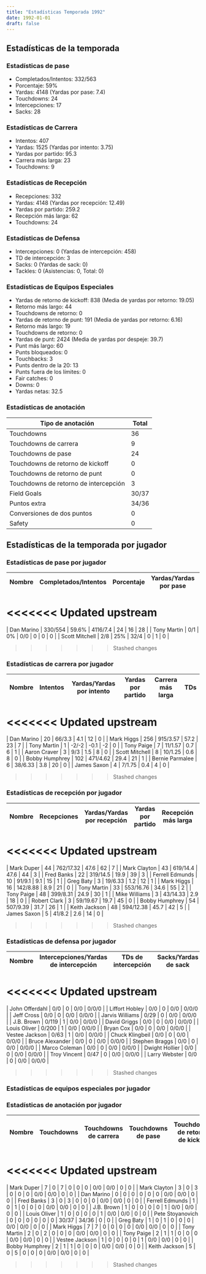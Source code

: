 ```yaml
---
title: "Estadísticas Temporada 1992"
date: 1992-01-01
draft: false
---
```


## Estadísticas de la temporada
### Estadísticas de pase
* Completados/Intentos: 332/563
* Porcentaje: 59%
* Yardas: 4148 (Yardas por pase: 7.4)
* Touchdowns: 24
* Intercepciones: 17
* Sacks: 28

### Estadísticas de Carrera
* Intentos: 407
* Yardas: 1525 (Yardas por intento: 3.75)
* Yardas por partido: 95.3
* Carrera más larga: 23
* Touchdowns: 9

### Estadísticas de Recepción
* Recepciones: 332
* Yardas: 4148 (Yardas por recepción: 12.49)
* Yardas por partido: 259.2
* Recepción más larga: 62
* Touchdowns: 24

### Estadísticas de Defensa
* Intercepciones: 0 (Yardas de intercepción: 458)
* TD de intercepción: 3
* Sacks: 0 (Yardas de sack: 0)
* Tackles: 0 (Asistencias: 0, Total: 0)

### Estadísticas de Equipos Especiales
* Yardas de retorno de kickoff: 838 (Media de yardas por retorno: 19.05)
* Retorno más largo: 44
* Touchdowns de retorno: 0
* Yardas de retorno de punt: 191 (Media de yardas por retorno: 6.16)
* Retorno más largo: 19
* Touchdowns de retorno: 0
* Yardas de punt: 2424 (Media de yardas por despeje: 39.7)
* Punt más largo: 60
* Punts bloqueados: 0
* Touchbacks: 3
* Punts dentro de la 20: 13
* Punts fuera de los límites: 0
* Fair catches: 0
* Downs: 0
* Yardas netas: 32.5

### Estadísticas de anotación
| Tipo de anotación | Total |
|-------------------|-------|
| Touchdowns | 36 |
| Touchdowns de carrera | 9 |
| Touchdowns de pase | 24 |
| Touchdowns de retorno de kickoff | 0 |
| Touchdowns de retorno de punt | 0 |
| Touchdowns de retorno de intercepción | 3 |
| Field Goals | 30/37 |
| Puntos extra | 34/36 |
| Conversiones de dos puntos | 0 |
| Safety | 0 |

## Estadísticas de la temporada por jugador
### Estadísticas de pase por jugador
| Nombre | Completados/Intentos | Porcentaje | Yardas/Yardas por pase | TDs | Intercepciones | Sacks |
|--------|----------------------|------------|------------------------|-----|----------------|-------|
<<<<<<< Updated upstream
=======
| Dan Marino | 330/554 | 59.6% | 4116/7.4 | 24 | 16 | 28 |
| Tony Martin | 0/1 | 0% | 0/0 | 0 | 0 | 0 |
| Scott Mitchell | 2/8 | 25% | 32/4 | 0 | 1 | 0 |
>>>>>>> Stashed changes


### Estadísticas de carrera por jugador
| Nombre | Intentos | Yardas/Yardas por intento | Yardas por partido | Carrera más larga | TDs |
|--------|----------|--------------------------|--------------------|-------------------|-----|
<<<<<<< Updated upstream
=======
| Dan Marino | 20 | 66/3.3 | 4.1 | 12 | 0 |
| Mark Higgs | 256 | 915/3.57 | 57.2 | 23 | 7 |
| Tony Martin | 1 | -2/-2 | -0.1 | -2 | 0 |
| Tony Paige | 7 | 11/1.57 | 0.7 | 6 | 1 |
| Aaron Craver | 3 | 9/3 | 1.5 | 8 | 0 |
| Scott Mitchell | 8 | 10/1.25 | 0.6 | 8 | 0 |
| Bobby Humphrey | 102 | 471/4.62 | 29.4 | 21 | 1 |
| Bernie Parmalee | 6 | 38/6.33 | 3.8 | 20 | 0 |
| James Saxon | 4 | 7/1.75 | 0.4 | 4 | 0 |
>>>>>>> Stashed changes


### Estadísticas de recepción por jugador
| Nombre | Recepciones | Yardas/Yardas por recepción | Yardas por partido | Recepción más larga | TDs |
|--------|-------------|----------------------------|--------------------|---------------------|-----|
<<<<<<< Updated upstream
=======
| Mark Duper | 44 | 762/17.32 | 47.6 | 62 | 7 |
| Mark Clayton | 43 | 619/14.4 | 47.6 | 44 | 3 |
| Fred Banks | 22 | 319/14.5 | 19.9 | 39 | 3 |
| Ferrell Edmunds | 10 | 91/9.1 | 9.1 | 15 | 1 |
| Greg Baty | 3 | 19/6.33 | 1.2 | 12 | 1 |
| Mark Higgs | 16 | 142/8.88 | 8.9 | 21 | 0 |
| Tony Martin | 33 | 553/16.76 | 34.6 | 55 | 2 |
| Tony Paige | 48 | 399/8.31 | 24.9 | 30 | 1 |
| Mike Williams | 3 | 43/14.33 | 2.9 | 18 | 0 |
| Robert Clark | 3 | 59/19.67 | 19.7 | 45 | 0 |
| Bobby Humphrey | 54 | 507/9.39 | 31.7 | 26 | 1 |
| Keith Jackson | 48 | 594/12.38 | 45.7 | 42 | 5 |
| James Saxon | 5 | 41/8.2 | 2.6 | 14 | 0 |
>>>>>>> Stashed changes


### Estadísticas de defensa por jugador
| Nombre | Intercepciones/Yardas de intercepción | TDs de intercepción | Sacks/Yardas de sack | Tackles/Asistencias/Total |
|--------|--------------------------------------|---------------------|-----------------------|--------------------------|
<<<<<<< Updated upstream
=======
| John Offerdahl | 0/0 | 0 | 0/0 | 0/0/0 |
| Liffort Hobley | 0/0 | 0 | 0/0 | 0/0/0 |
| Jeff Cross | 0/0 | 0 | 0/0 | 0/0/0 |
| Jarvis Williams | 0/29 | 0 | 0/0 | 0/0/0 |
| J.B. Brown | 0/119 | 1 | 0/0 | 0/0/0 |
| David Griggs | 0/0 | 0 | 0/0 | 0/0/0 |
| Louis Oliver | 0/200 | 1 | 0/0 | 0/0/0 |
| Bryan Cox | 0/0 | 0 | 0/0 | 0/0/0 |
| Vestee Jackson | 0/63 | 1 | 0/0 | 0/0/0 |
| Chuck Klingbeil | 0/0 | 0 | 0/0 | 0/0/0 |
| Bruce Alexander | 0/0 | 0 | 0/0 | 0/0/0 |
| Stephen Braggs | 0/0 | 0 | 0/0 | 0/0/0 |
| Marco Coleman | 0/0 | 0 | 0/0 | 0/0/0 |
| Dwight Hollier | 0/0 | 0 | 0/0 | 0/0/0 |
| Troy Vincent | 0/47 | 0 | 0/0 | 0/0/0 |
| Larry Webster | 0/0 | 0 | 0/0 | 0/0/0 |
>>>>>>> Stashed changes


### Estadísticas de equipos especiales por jugador
<!-- Puedes agregar aquí tablas para KickoffReturn, PuntReturn, Punting, Kicking si lo necesitas -->

### Estadísticas de anotación por jugador
| Nombre | Touchdowns | Touchdowns de carrera | Touchdowns de pase | Touchdowns de retorno de kickoff | Touchdowns de retorno de punt | Touchdowns de retorno de intercepción | Field Goals | Puntos extra | Conversiones de dos puntos | Safety |
|--------|------------|----------------|---------------------|----------------------------------|-------------------------------|----------------------------------|------------|--------------|--------------------------|--------|
<<<<<<< Updated upstream
=======
| Mark Duper | 7 | 0 | 7 | 0 | 0 | 0 | 0/0 | 0/0 | 0 | 0 |
| Mark Clayton | 3 | 0 | 3 | 0 | 0 | 0 | 0/0 | 0/0 | 0 | 0 |
| Dan Marino | 0 | 0 | 0 | 0 | 0 | 0 | 0/0 | 0/0 | 0 | 0 |
| Fred Banks | 3 | 0 | 3 | 0 | 0 | 0 | 0/0 | 0/0 | 0 | 0 |
| Ferrell Edmunds | 1 | 0 | 1 | 0 | 0 | 0 | 0/0 | 0/0 | 0 | 0 |
| J.B. Brown | 1 | 0 | 0 | 0 | 0 | 1 | 0/0 | 0/0 | 0 | 0 |
| Louis Oliver | 1 | 0 | 0 | 0 | 0 | 1 | 0/0 | 0/0 | 0 | 0 |
| Pete Stoyanovich | 0 | 0 | 0 | 0 | 0 | 0 | 30/37 | 34/36 | 0 | 0 |
| Greg Baty | 1 | 0 | 1 | 0 | 0 | 0 | 0/0 | 0/0 | 0 | 0 |
| Mark Higgs | 7 | 7 | 0 | 0 | 0 | 0 | 0/0 | 0/0 | 0 | 0 |
| Tony Martin | 2 | 0 | 2 | 0 | 0 | 0 | 0/0 | 0/0 | 0 | 0 |
| Tony Paige | 2 | 1 | 1 | 0 | 0 | 0 | 0/0 | 0/0 | 0 | 0 |
| Vestee Jackson | 1 | 0 | 0 | 0 | 0 | 1 | 0/0 | 0/0 | 0 | 0 |
| Bobby Humphrey | 2 | 1 | 1 | 0 | 0 | 0 | 0/0 | 0/0 | 0 | 0 |
| Keith Jackson | 5 | 0 | 5 | 0 | 0 | 0 | 0/0 | 0/0 | 0 | 0 |
>>>>>>> Stashed changes
